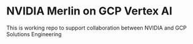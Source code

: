 # NVIDIA Merlin on GCP Vertex AI

This is working repo to support collaboration between NVIDIA and GCP Solutions Engineering


```

